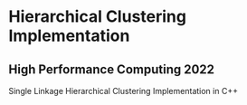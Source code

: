 # Hierarchical Clustering Implementation
## High Performance Computing 2022
Single Linkage Hierarchical Clustering Implementation in C++
